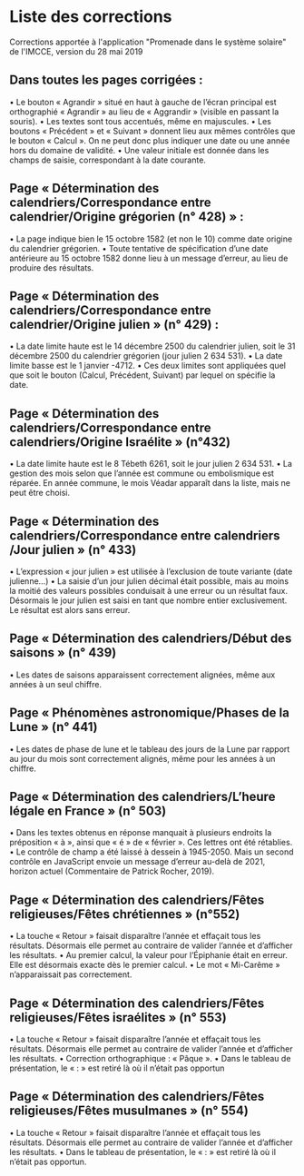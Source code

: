 # Liste des corrections
Corrections apportée à l'application "Promenade dans le système solaire" de l'IMCCE, version du 28 mai 2019

## Dans toutes les pages corrigées :
•	Le bouton « Agrandir » situé en haut à gauche de l’écran principal est orthographié « Agrandir » au lieu de « Aggrandir » (visible en passant la souris).
•	Les textes sont tous accentués, même en majuscules.
•	Les boutons « Précédent » et « Suivant » donnent lieu aux mêmes contrôles que le bouton « Calcul ». On ne peut donc plus indiquer une date ou une année hors du domaine de validité.
•	Une valeur initiale est donnée dans les champs de saisie, correspondant à la date courante.
## Page « Détermination des calendriers/Correspondance entre calendrier/Origine grégorien (n° 428) » :
•	La page indique bien le 15 octobre 1582 (et non le 10) comme date origine du calendrier grégorien.
•	Toute tentative de spécification d’une date antérieure au 15 octobre 1582 donne lieu à un message d’erreur, au lieu de produire des résultats.
## Page « Détermination des calendriers/Correspondance entre calendrier/Origine julien » (n° 429) :
•	La date limite haute est le 14 décembre 2500 du calendrier julien, soit le 31 décembre 2500 du calendrier grégorien (jour julien 2 634 531).
•	La date limite basse est le 1 janvier -4712.
•	Ces deux limites sont appliquées quel que soit le bouton (Calcul, Précédent, Suivant) par lequel on spécifie la date.
## Page « Détermination des calendriers/Correspondance entre calendriers/Origine Israélite » (n°432)
•	La date limite haute est le 8 Tébeth 6261, soit le jour julien 2 634 531.
•	La gestion des mois selon que l’année est commune ou embolismique est réparée. En année commune, le mois Véadar apparaît dans la liste, mais ne peut être choisi.
## Page « Détermination des calendriers/Correspondance entre calendriers /Jour julien » (n° 433)
•	L’expression « jour julien » est utilisée à l’exclusion de toute variante (date julienne…)
•	La saisie d’un jour julien décimal était possible, mais au moins la moitié des valeurs possibles conduisait à une erreur ou un résultat faux. Désormais le jour julien est saisi en tant que nombre entier exclusivement. Le résultat est alors sans erreur.
## Page « Détermination des calendriers/Début des saisons » (n° 439)
•	Les dates de saisons apparaissent correctement alignées, même aux années à un seul chiffre.
## Page « Phénomènes astronomique/Phases de la Lune » (n° 441)
•	Les dates de phase de lune et le tableau des jours de la Lune par rapport au jour du mois sont correctement alignés, même pour les années à un chiffre.
## Page « Détermination des calendriers/L’heure légale en France » (n° 503)
•	Dans les textes obtenus en réponse manquait à plusieurs endroits la préposition « à », ainsi que « é » de « février ». Ces lettres ont été rétablies.
•	Le contrôle de champ a été laissé à dessein à 1945-2050. Mais un second contrôle en JavaScript envoie un message d’erreur au-delà de 2021, horizon actuel (Commentaire de Patrick Rocher, 2019).
## Page « Détermination des calendriers/Fêtes religieuses/Fêtes chrétiennes » (n°552)
•	La touche « Retour » faisait disparaître l’année et effaçait tous les résultats. Désormais elle permet au contraire de valider l’année et d’afficher les résultats.
•	Au premier calcul, la valeur pour l’Épiphanie était en erreur. Elle est désormais exacte dès le premier calcul.
•	Le mot « Mi-Carême » n’apparaissait pas correctement. 
## Page « Détermination des calendriers/Fêtes religieuses/Fêtes israélites » (n° 553)
•	La touche « Retour » faisait disparaître l’année et effaçait tous les résultats. Désormais elle permet au contraire de valider l’année et d’afficher les résultats.
•	Correction orthographique : « Pâque ».
•	Dans le tableau de présentation, le « : » est retiré là où il n’était pas opportun
## Page « Détermination des calendriers/Fêtes religieuses/Fêtes musulmanes » (n° 554)
•	La touche « Retour » faisait disparaître l’année et effaçait tous les résultats. Désormais elle permet au contraire de valider l’année et d’afficher les résultats.
•	Dans le tableau de présentation, le « : » est retiré là où il n’était pas opportun.
